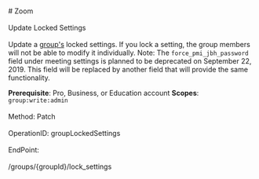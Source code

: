 <br>#     Zoom</br>
<br>Update Locked Settings</br>
<br>Update a [group's](https://support.zoom.us/hc/en-us/articles/204519819-Group-Management-) locked settings. If you lock a setting, the group members will not be able to modify it individually. Note: The `force_pmi_jbh_password` field under meeting settings is planned to be deprecated on September 22, 2019. This field will be replaced by another field that will provide the same functionality.

**Prerequisite**: Pro, Business, or Education account
**Scopes**: `group:write:admin`
 </br>
<br>Method: Patch</br>
<br>OperationID: groupLockedSettings</br>
<br>EndPoint:</br>
<br>/groups/{groupId}/lock_settings</br>
